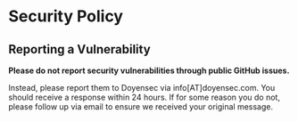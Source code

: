 # Security Policy

## Reporting a Vulnerability

**Please do not report security vulnerabilities through public GitHub issues.**

Instead, please report them to Doyensec via info[AT]doyensec.com. You should receive a response within 24 hours. If for some reason you do not, please follow up via email to ensure we received your original message.

